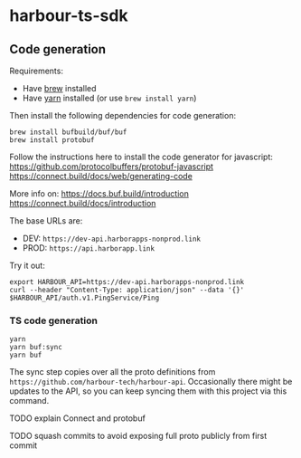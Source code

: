 # harbour-ts-sdk

## Code generation

Requirements:

- Have [brew](https://brew.sh/) installed
- Have [yarn](https://yarnpkg.com/) installed (or use `brew install yarn`)

Then install the following dependencies for code generation:
```shell
brew install bufbuild/buf/buf
brew install protobuf
```

Follow the instructions here to install the code generator for javascript:
https://github.com/protocolbuffers/protobuf-javascript
https://connect.build/docs/web/generating-code

More info on:
https://docs.buf.build/introduction
https://connect.build/docs/introduction

The base URLs are:
- DEV: `https://dev-api.harborapps-nonprod.link`
- PROD: `https://api.harborapp.link`

Try it out:
```shell
export HARBOUR_API=https://dev-api.harborapps-nonprod.link
curl --header "Content-Type: application/json" --data '{}' $HARBOUR_API/auth.v1.PingService/Ping
```

### TS code generation

```
yarn
yarn buf:sync
yarn buf
```

The sync step copies over all the proto definitions from `https://github.com/harbour-tech/harbour-api`.
Occasionally there might be updates to the API, so you can keep syncing them with this project via this command.

TODO explain Connect and protobuf

TODO squash commits to avoid exposing full proto publicly from first commit